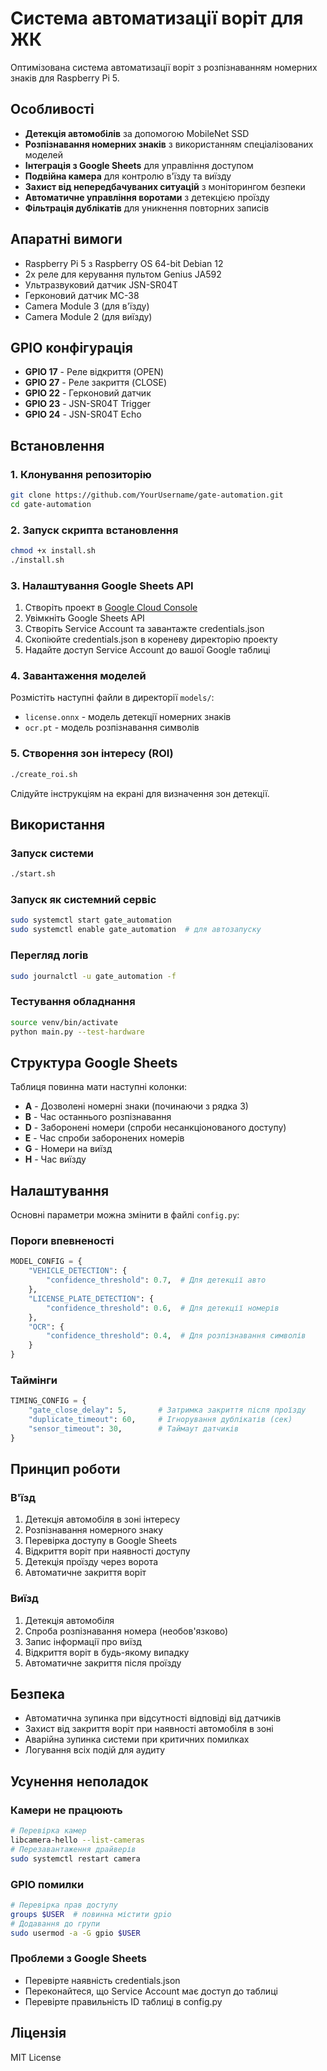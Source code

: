 # Система автоматизації воріт для ЖК

Оптимізована система автоматизації воріт з розпізнаванням номерних знаків для Raspberry Pi 5.

## Особливості

- **Детекція автомобілів** за допомогою MobileNet SSD
- **Розпізнавання номерних знаків** з використанням спеціалізованих моделей
- **Інтеграція з Google Sheets** для управління доступом
- **Подвійна камера** для контролю в'їзду та виїзду
- **Захист від непередбачуваних ситуацій** з моніторингом безпеки
- **Автоматичне управління воротами** з детекцією проїзду
- **Фільтрація дублікатів** для уникнення повторних записів

## Апаратні вимоги

- Raspberry Pi 5 з Raspberry OS 64-bit Debian 12
- 2x реле для керування пультом Genius JA592
- Ультразвуковий датчик JSN-SR04T
- Герконовий датчик MC-38
- Camera Module 3 (для в'їзду)
- Camera Module 2 (для виїзду)

## GPIO конфігурація

- **GPIO 17** - Реле відкриття (OPEN)
- **GPIO 27** - Реле закриття (CLOSE)
- **GPIO 22** - Герконовий датчик
- **GPIO 23** - JSN-SR04T Trigger
- **GPIO 24** - JSN-SR04T Echo

## Встановлення

### 1. Клонування репозиторію
```bash
git clone https://github.com/YourUsername/gate-automation.git
cd gate-automation
```

### 2. Запуск скрипта встановлення
```bash
chmod +x install.sh
./install.sh
```

### 3. Налаштування Google Sheets API

1. Створіть проект в [Google Cloud Console](https://console.cloud.google.com)
2. Увімкніть Google Sheets API
3. Створіть Service Account та завантажте credentials.json
4. Скопіюйте credentials.json в кореневу директорію проекту
5. Надайте доступ Service Account до вашої Google таблиці

### 4. Завантаження моделей

Розмістіть наступні файли в директорії `models/`:
- `license.onnx` - модель детекції номерних знаків
- `ocr.pt` - модель розпізнавання символів

### 5. Створення зон інтересу (ROI)

```bash
./create_roi.sh
```

Слідуйте інструкціям на екрані для визначення зон детекції.

## Використання

### Запуск системи
```bash
./start.sh
```

### Запуск як системний сервіс
```bash
sudo systemctl start gate_automation
sudo systemctl enable gate_automation  # для автозапуску
```

### Перегляд логів
```bash
sudo journalctl -u gate_automation -f
```

### Тестування обладнання
```bash
source venv/bin/activate
python main.py --test-hardware
```

## Структура Google Sheets

Таблиця повинна мати наступні колонки:
- **A** - Дозволені номерні знаки (починаючи з рядка 3)
- **B** - Час останнього розпізнавання
- **D** - Заборонені номери (спроби несанкціонованого доступу)
- **E** - Час спроби заборонених номерів
- **G** - Номери на виїзд
- **H** - Час виїзду

## Налаштування

Основні параметри можна змінити в файлі `config.py`:

### Пороги впевненості
```python
MODEL_CONFIG = {
    "VEHICLE_DETECTION": {
        "confidence_threshold": 0.7,  # Для детекції авто
    },
    "LICENSE_PLATE_DETECTION": {
        "confidence_threshold": 0.6,  # Для детекції номерів
    },
    "OCR": {
        "confidence_threshold": 0.4,  # Для розпізнавання символів
    }
}
```

### Таймінги
```python
TIMING_CONFIG = {
    "gate_close_delay": 5,       # Затримка закриття після проїзду
    "duplicate_timeout": 60,     # Ігнорування дублікатів (сек)
    "sensor_timeout": 30,        # Таймаут датчиків
}
```

## Принцип роботи

### В'їзд
1. Детекція автомобіля в зоні інтересу
2. Розпізнавання номерного знаку
3. Перевірка доступу в Google Sheets
4. Відкриття воріт при наявності доступу
5. Детекція проїзду через ворота
6. Автоматичне закриття воріт

### Виїзд
1. Детекція автомобіля
2. Спроба розпізнавання номера (необов'язково)
3. Запис інформації про виїзд
4. Відкриття воріт в будь-якому випадку
5. Автоматичне закриття після проїзду

## Безпека

- Автоматична зупинка при відсутності відповіді від датчиків
- Захист від закриття воріт при наявності автомобіля в зоні
- Аварійна зупинка системи при критичних помилках
- Логування всіх подій для аудиту

## Усунення неполадок

### Камери не працюють
```bash
# Перевірка камер
libcamera-hello --list-cameras
# Перезавантаження драйверів
sudo systemctl restart camera
```

### GPIO помилки
```bash
# Перевірка прав доступу
groups $USER  # повинна містити gpio
# Додавання до групи
sudo usermod -a -G gpio $USER
```

### Проблеми з Google Sheets
- Перевірте наявність credentials.json
- Переконайтеся, що Service Account має доступ до таблиці
- Перевірте правильність ID таблиці в config.py

## Ліцензія

MIT License